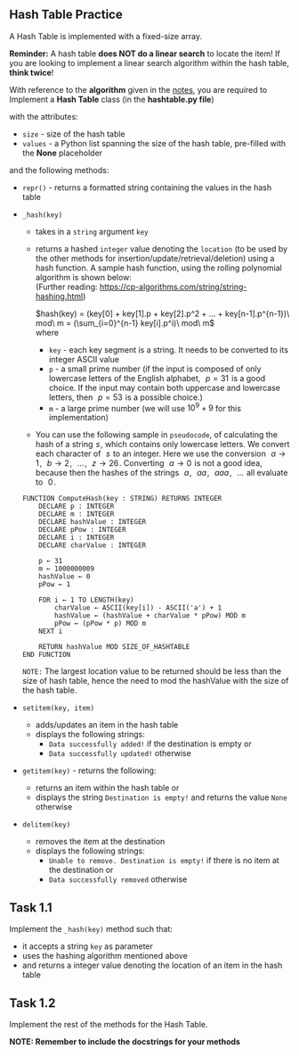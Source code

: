 ## Hash Table Practice

A Hash Table is implemented with a fixed-size array.

**Reminder:** A hash table **does NOT do a linear search** to locate the item! If you are looking to implement a linear search algorithm within the hash table, **think twice**!

With reference to the **algorithm** given in the [notes](https://docs.google.com/document/d/18-ROQl3yrCsoCzIDRKCvKqx82IprpE5UoxTVyPfw8bo/edit?tab=t.0#heading=h.n8aq0nk6ho4p), you are required to Implement a **Hash Table** class (in the **hashtable.py file**)  

with the attributes:  
- `size` - size of the hash table
- `values` - a Python list spanning the size of the hash table, pre-filled with the **None** placeholder

and the following methods:  
- `repr()` - returns a formatted string containing the values in the hash table
- `_hash(key)`
    - takes in a `string` argument `key`
    - returns a hashed `integer` value denoting the `location` (to be used by the other methods for insertion/update/retrieval/deletion) using a hash function. A sample hash function, using the rolling polynomial algorithm is shown below:  
      (Further reading: https://cp-algorithms.com/string/string-hashing.html)  
        
      $`hash(key) = (key[0] + key[1].p + key[2].p^2 + ... + key[n-1].p^{n-1})\ mod\ m = (\sum_{i=0}^{n-1} key[i].p^i)\ mod\ m`$  
      where
      - `key` - each key segment is a string. It needs to be converted to its integer ASCII value 
      - `p` - a small prime number (if the input is composed of only lowercase letters of the English alphabet,  
        $p = 31$  is a good choice. If the input may contain both uppercase and lowercase letters, then  
        $p = 53$  is a possible choice.)
      - `m` - a large prime number (we will use $`10^9+9`$ for this implementation)

    - You can use the following sample in `pseudocode`, of calculating the hash of a string 
    $s$ , which contains only lowercase letters. We convert each character of  
    $s$  to an integer. Here we use the conversion  
    $a \rightarrow 1$ ,  
    $b \rightarrow 2$ ,  
    $\dots$ ,  
    $z \rightarrow 26$ . Converting  
    $a \rightarrow 0$  is not a good idea, because then the hashes of the strings  
    $a$ ,  
    $aa$ ,  
    $aaa$ ,  
    $\dots$  all evaluate to  
    $0$ .
    ```code
    FUNCTION ComputeHash(key : STRING) RETURNS INTEGER
        DECLARE p : INTEGER
        DECLARE m : INTEGER
        DECLARE hashValue : INTEGER
        DECLARE pPow : INTEGER
        DECLARE i : INTEGER
        DECLARE charValue : INTEGER

        p ← 31
        m ← 1000000009
        hashValue ← 0
        pPow ← 1

        FOR i ← 1 TO LENGTH(key)
            charValue ← ASCII(key[i]) - ASCII('a') + 1
            hashValue ← (hashValue + charValue * pPow) MOD m
            pPow ← (pPow * p) MOD m
        NEXT i

        RETURN hashValue MOD SIZE_OF_HASHTABLE
    END FUNCTION
    ```
    `NOTE:` The largest location value to be returned should be less than the size of hash table, hence the need to mod the hashValue with the size of the hash table. 
    
- `setitem(key, item)`
    - adds/updates an item in the hash table
    - displays the following strings:
        - `Data successfully added!` if the destination is empty or
        - `Data successfully updated!` otherwise
- `getitem(key)` - returns the following:
    - returns an item within the hash table or
    - displays the string `Destination is empty!` and returns the value `None` otherwise
- `delitem(key)`
    - removes the item at the destination
    - displays the following strings:
        - `Unable to remove. Destination is empty!` if there is no item at the destination or
        - `Data successfully removed` otherwise

## Task 1.1
Implement the `_hash(key)` method such that:
- it accepts a string `key` as parameter
- uses the hashing algorithm mentioned above
- and returns a integer value denoting the location of an item in the hash table

## Task 1.2
Implement the rest of the methods for the Hash Table.

**NOTE: Remember to include the docstrings for your methods**

